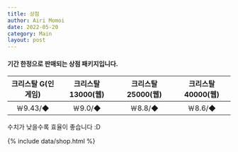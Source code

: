 ```yaml
---
title: 상점
author: Airi Momoi
date: 2022-05-20
category: Main
layout: post
---
```


#### 기간 한정으로 판매되는 상점 패키지입니다.

| 크리스탈 G(인게임) | 크리스탈 13000(웹) | 크리스탈 25000(웹) | 크리스탈 40000(웹) |
| :---------------: | :---------------: | :---------------: | :---------------: |
|     ￦9.43/◆     |      ￦9.0/◆      |     ￦8.8/◆      |      ￦8.6/◆      |

수치가 낮을수록 효율이 좋습니다 :D

{% include data/shop.html %}